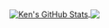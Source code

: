 <a href="https://github.com/kenhyuwa/kenhyuwa">
  <img align="center" src="https://github-readme-stats.vercel.app/api?username=kenhyuwa&show_icons=true&line_height=27&count_private=true&title_color=ffffff&text_color=c9cacc&icon_color=14B8A6&bg_color=1F2937" alt="Ken's GitHub Stats" />
</a>

<a href="https://github.com/kenhyuwa/kenhyuwa">
  <img align="center" src="https://github-readme-stats.vercel.app/api/top-langs/?username=kenhyuwa&hide=html&title_color=ffffff&text_color=ffffff&icon_color=2bbc8a&bg_color=1F2937" />
</a>


<!-- ### Hi there 👋 -->

<!--
**kenhyuwa/kenhyuwa** is a ✨ _special_ ✨ repository because its `README.md` (this file) appears on your GitHub profile.

Here are some ideas to get you started:

- 🔭 I’m currently working on ...
- 🌱 I’m currently learning ...
- 👯 I’m looking to collaborate on ...
- 🤔 I’m looking for help with ...
- 💬 Ask me about ...
- 📫 How to reach me: ...
- 😄 Pronouns: ...
- ⚡ Fun fact: ...
-->
